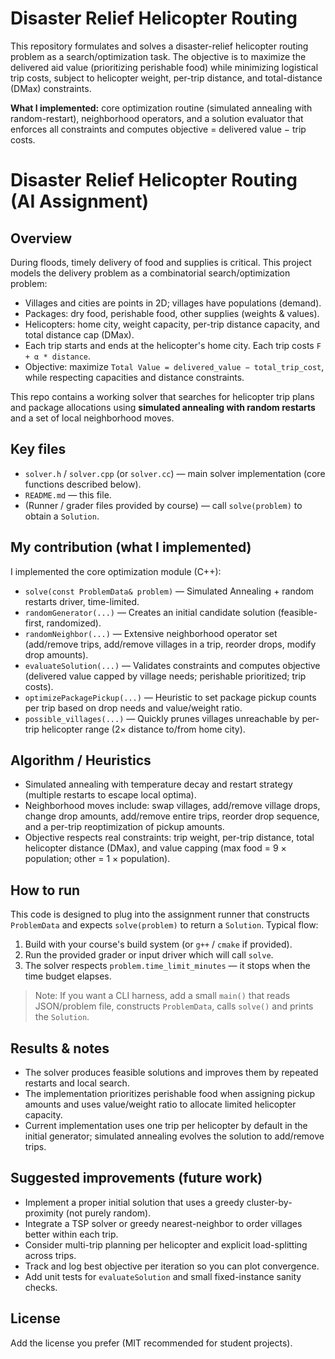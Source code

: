 # Disaster Relief Helicopter Routing

This repository formulates and solves a disaster-relief helicopter routing problem as a search/optimization task. The objective is to maximize the delivered aid value (prioritizing perishable food) while minimizing logistical trip costs, subject to helicopter weight, per-trip distance, and total-distance (DMax) constraints.

**What I implemented:** core optimization routine (simulated annealing with random-restart), neighborhood operators, and a solution evaluator that enforces all constraints and computes objective = delivered value − trip costs.

# Disaster Relief Helicopter Routing (AI Assignment)

## Overview
During floods, timely delivery of food and supplies is critical. This project models the delivery problem as a combinatorial search/optimization problem:
- Villages and cities are points in 2D; villages have populations (demand).
- Packages: dry food, perishable food, other supplies (weights & values).
- Helicopters: home city, weight capacity, per-trip distance capacity, and total distance cap (DMax).
- Each trip starts and ends at the helicopter's home city. Each trip costs `F + α * distance`.
- Objective: maximize `Total Value = delivered_value − total_trip_cost`, while respecting capacities and distance constraints.

This repo contains a working solver that searches for helicopter trip plans and package allocations using **simulated annealing with random restarts** and a set of local neighborhood moves.

## Key files
- `solver.h` / `solver.cpp` (or `solver.cc`) — main solver implementation (core functions described below).
- `README.md` — this file.
- (Runner / grader files provided by course) — call `solve(problem)` to obtain a `Solution`.

## My contribution (what I implemented)
I implemented the core optimization module (C++):
- `solve(const ProblemData& problem)` — Simulated Annealing + random restarts driver, time-limited.
- `randomGenerator(...)` — Creates an initial candidate solution (feasible-first, randomized).
- `randomNeighbor(...)` — Extensive neighborhood operator set (add/remove trips, add/remove villages in a trip, reorder drops, modify drop amounts).
- `evaluateSolution(...)` — Validates constraints and computes objective (delivered value capped by village needs; perishable prioritized; trip costs).
- `optimizePackagePickup(...)` — Heuristic to set package pickup counts per trip based on drop needs and value/weight ratio.
- `possible_villages(...)` — Quickly prunes villages unreachable by per-trip helicopter range (2× distance to/from home city).

## Algorithm / Heuristics
- Simulated annealing with temperature decay and restart strategy (multiple restarts to escape local optima).
- Neighborhood moves include: swap villages, add/remove village drops, change drop amounts, add/remove entire trips, reorder drop sequence, and a per-trip reoptimization of pickup amounts.
- Objective respects real constraints: trip weight, per-trip distance, total helicopter distance (DMax), and value capping (max food = 9 × population; other = 1 × population).

## How to run
This code is designed to plug into the assignment runner that constructs `ProblemData` and expects `solve(problem)` to return a `Solution`. Typical flow:
1. Build with your course's build system (or `g++` / `cmake` if provided).
2. Run the provided grader or input driver which will call `solve`.
3. The solver respects `problem.time_limit_minutes` — it stops when the time budget elapses.

> Note: If you want a CLI harness, add a small `main()` that reads JSON/problem file, constructs `ProblemData`, calls `solve()` and prints the `Solution`.

## Results & notes
- The solver produces feasible solutions and improves them by repeated restarts and local search.
- The implementation prioritizes perishable food when assigning pickup amounts and uses value/weight ratio to allocate limited helicopter capacity.
- Current implementation uses one trip per helicopter by default in the initial generator; simulated annealing evolves the solution to add/remove trips.

## Suggested improvements (future work)
- Implement a proper initial solution that uses a greedy cluster-by-proximity (not purely random).
- Integrate a TSP solver or greedy nearest-neighbor to order villages better within each trip.
- Consider multi-trip planning per helicopter and explicit load-splitting across trips.
- Track and log best objective per iteration so you can plot convergence.
- Add unit tests for `evaluateSolution` and small fixed-instance sanity checks.

## License
Add the license you prefer (MIT recommended for student projects).
